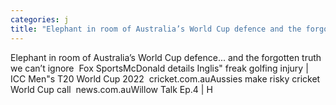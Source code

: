 ```yaml
---
categories: j
title: "Elephant in room of Australia’s World Cup defence and the forgotten truth we can’t ignore  Fox Sports"
---
```

Elephant in room of Australia’s World Cup defence... and the forgotten truth we can’t ignore&nbsp;&nbsp;Fox SportsMcDonald details Inglis" freak golfing injury | ICC Men"s T20 World Cup 2022&nbsp;&nbsp;cricket.com.auAussies make risky cricket World Cup call&nbsp;&nbsp;news.com.auWillow Talk Ep.4 | H